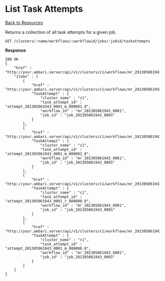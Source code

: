 <!---
Licensed to the Apache Software Foundation (ASF) under one or more
contributor license agreements. See the NOTICE file distributed with
this work for additional information regarding copyright ownership.
The ASF licenses this file to You under the Apache License, Version 2.0
(the "License"); you may not use this file except in compliance with
the License. You may obtain a copy of the License at

http://www.apache.org/licenses/LICENSE-2.0

Unless required by applicable law or agreed to in writing, software
distributed under the License is distributed on an "AS IS" BASIS,
WITHOUT WARRANTIES OR CONDITIONS OF ANY KIND, either express or implied.
See the License for the specific language governing permissions and
limitations under the License.
-->

List Task Attempts
=====

[Back to Resources](index.md#resources)

Returns a collection of all task attempts for a given job.

    GET /clusters/:name/workflows/:workflowid/jobs/:jobid/taskattempts

**Response**

    200 OK
    {
        "href" : "http://your.ambari.server/api/v1/clusters/c1/workflows/mr_201305061943_0001/jobs/job_201305061943_0001/taskattempts",
        "items" : [
            {
                "href" : "http://your.ambari.server/api/v1/clusters/c1/workflows/mr_201305061943_0001/jobs/job_201305061943_0001/taskattempts/attempt_201305061943_0001_m_000001_0",
                "TaskAttempt" : {
                    "cluster_name" : "c1",
                    "task_attempt_id" : "attempt_201305061943_0001_m_000001_0",
                    "workflow_id" : "mr_201305061943_0001",
                    "job_id" : "job_201305061943_0001"
                }
            },
            {
                "href" : "http://your.ambari.server/api/v1/clusters/c1/workflows/mr_201305061943_0001/jobs/job_201305061943_0001/taskattempts/attempt_201305061943_0001_m_000002_0",
                "TaskAttempt" : {
                    "cluster_name" : "c1",
                    "task_attempt_id" : "attempt_201305061943_0001_m_000002_0",
                    "workflow_id" : "mr_201305061943_0001",
                    "job_id" : "job_201305061943_0001"
                }
            },
            {
                "href" : "http://your.ambari.server/api/v1/clusters/c1/workflows/mr_201305061943_0001/jobs/job_201305061943_0001/taskattempts/attempt_201305061943_0001_r_000000_0",
                "TaskAttempt" : {
                    "cluster_name" : "c1",
                    "task_attempt_id" : "attempt_201305061943_0001_r_000000_0",
                    "workflow_id" : "mr_201305061943_0001",
                    "job_id" : "job_201305061943_0001"
                }
            },
            {
                "href" : "http://your.ambari.server/api/v1/clusters/c1/workflows/mr_201305061943_0001/jobs/job_201305061943_0001/taskattempts/attempt_201305061943_0001_m_000000_0",
                "TaskAttempt" : {
                    "cluster_name" : "c1",
                    "task_attempt_id" : "attempt_201305061943_0001_m_000000_0",
                    "workflow_id" : "mr_201305061943_0001",
                    "job_id" : "job_201305061943_0001"
                }
            }
        ]
    }
